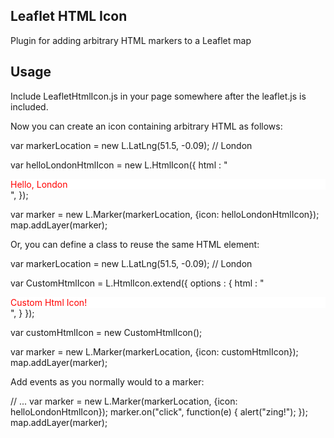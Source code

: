 ## Leaflet HTML Icon

Plugin for adding arbitrary HTML markers to a Leaflet map

## Usage

Include LeafletHtmlIcon.js in your page somewhere after the leaflet.js is included.

 <script type="text/javascript" src="/media/path/LeafletHtmlIcon/LeafletHtmlIcon.js"></script>

Now you can create an icon containing arbitrary HTML as follows:

 var markerLocation = new L.LatLng(51.5, -0.09); // London
 
 var helloLondonHtmlIcon = new L.HtmlIcon({
     html : "<div style='background:white;color:red;'>Hello, London</div>",
 });
 
 var marker = new L.Marker(markerLocation, {icon: helloLondonHtmlIcon});
 map.addLayer(marker);

Or, you can define a class to reuse the same HTML element:
 
 var markerLocation = new L.LatLng(51.5, -0.09); // London
 
 var CustomHtmlIcon = L.HtmlIcon.extend({
     options : {
         html : "<div style='background:white;color:red;'>Custom Html Icon!</div>",
     }
 });

 var customHtmlIcon = new CustomHtmlIcon(); 
 
 var marker = new L.Marker(markerLocation, {icon: customHtmlIcon});
 map.addLayer(marker);

Add events as you normally would to a marker:

 // ...
 var marker = new L.Marker(markerLocation, {icon: helloLondonHtmlIcon});
 marker.on("click", function(e) {
     alert("zing!");
 });
 map.addLayer(marker);

